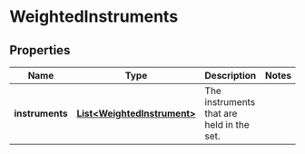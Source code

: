 

# WeightedInstruments

## Properties

Name | Type | Description | Notes
------------ | ------------- | ------------- | -------------
**instruments** | [**List&lt;WeightedInstrument&gt;**](WeightedInstrument.md) | The instruments that are held in the set. | 



